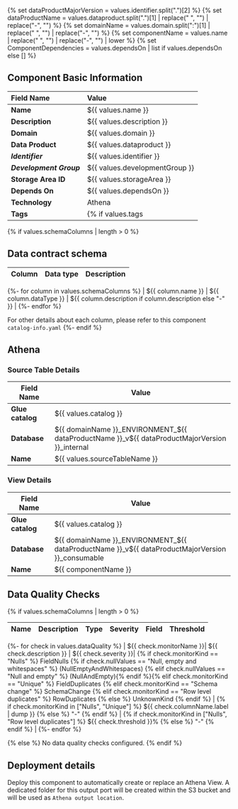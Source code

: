 {% set dataProductMajorVersion = values.identifier.split(".")[2] %}
{% set dataProductName = values.dataproduct.split(".")[1] | replace(" ", "") | replace("-", "") %}
{% set domainName = values.domain.split(":")[1] | replace(" ", "") | replace("-", "") %}
{% set componentName = values.name | replace(" ", "") | replace("-", "") | lower %}
{% set ComponentDependencies = values.dependsOn | list if values.dependsOn else [] %}

## Component Basic Information

| Field Name              | Value                  |
|:------------------------|:-------------------------------|
| **Name**                | ${{ values.name }}             |
| **Description**         | ${{ values.description }}      |
| **Domain**              | ${{ values.domain }}           |
| **Data Product**        | ${{ values.dataproduct }}      |
| **_Identifier_**        | ${{ values.identifier }}       |
| **_Development Group_** | ${{ values.developmentGroup }} |
| **Storage Area ID**     | ${{ values.storageArea }}        
| **Depends On**          | ${{ values.dependsOn }}        |
| **Technology**          | Athena                         |
| **Tags**                | {% if values.tags | length > 0 %}{% for i in values.tags %} ${{ i }}; {% endfor %}{% else %}[]{% endif %}      |

{% if values.schemaColumns | length > 0 %}
## Data contract schema

| Column | Data type | Description |
|:-------|:----------|:------------|
{%- for column in values.schemaColumns %}
| ${{ column.name }} | ${{ column.dataType }} | ${{ column.description if column.description else "-" }} |
{%- endfor %}

For other details about each column, please refer to this component `catalog-info.yaml`
{%- endif %}



## Athena
### Source Table Details

| **Field Name**   | **Value**                                                                                     |
|------------------|-----------------------------------------------------------------------------------------------|
| **Glue catalog** | ${{ values.catalog  }}                                                                        |
| **Database**     | ${{ domainName }}_ENVIRONMENT_${{ dataProductName }}_v${{ dataProductMajorVersion }}_internal |
| **Name**         | ${{ values.sourceTableName                                    }}                              |

### View Details

| **Field Name**   | **Value**                                                                                       |
|------------------|-------------------------------------------------------------------------------------------------|
| **Glue catalog** | ${{ values.catalog }}                                                                           |
| **Database**     | ${{ domainName }}_ENVIRONMENT_${{ dataProductName }}_v${{ dataProductMajorVersion }}_consumable |
| **Name**         | ${{ componentName }}                                                                            |


## Data Quality Checks

{% if values.schemaColumns | length > 0 %}

| Name | Description | Type | Severity | Field | Threshold |
|:-----|:------------|:-----|:---------|:------|:----------|

{%- for check in values.dataQuality %}
| ${{ check.monitorName }}| ${{ check.description }} | ${{ check.severity }}|  {% if check.monitorKind == "Nulls" %} FieldNulls {% if check.nullValues == "Null, empty and whitespaces" %} (NullEmptyAndWhitespaces) {% elif check.nullValues == "Null and empty" %} (NullAndEmpty){% endif %}{% elif check.monitorKind == "Unique" %} FieldDuplicates {% elif check.monitorKind == "Schema change" %} SchemaChange {% elif check.monitorKind == "Row level duplicates" %} RowDuplicates {% else %} UnknownKind {% endif %}  |   {% if check.monitorKind in ["Nulls", "Unique"] %} ${{ check.columnName.label | dump }} {% else %} "-" {% endif %} | {% if check.monitorKind in ["Nulls", "Row level duplicates"] %} ${{ check.threshold }}% {% else %} "-" {% endif %} |
{%- endfor %}

{% else %}
No data quality checks configured.
{% endif %}

## Deployment details 

Deploy this component to automatically create or replace an Athena View.
A dedicated folder for this output port will be created within the S3 bucket and will be used as `Athena output location`.


